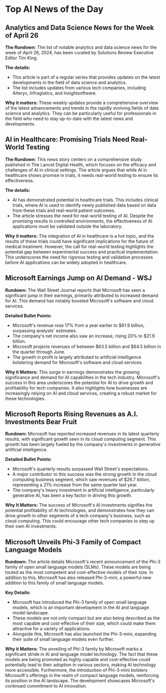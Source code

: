 # Top AI News of the Day

## Analytics and Data Science News for the Week of April 26

**The Rundown:** 
The list of notable analytics and data science news for the week of April 26, 2024, has been curated by Solutions Review Executive Editor Tim King. 

**The details:**
- This article is part of a regular series that provides updates on the latest developments in the field of data science and analytics.
- The list includes updates from various tech companies, including Alteryx, Infragistics, and Insightsoftware. 

**Why it matters:** 
These weekly updates provide a comprehensive overview of the latest advancements and trends in the rapidly evolving fields of data science and analytics. They can be particularly useful for professionals in the field who need to stay up-to-date with the latest news and developments. 

## AI in Healthcare: Promising Trials Need Real-World Testing

**The Rundown:**
This news story centers on a comprehensive study published in The Lancet Digital Health, which focuses on the efficacy and challenges of AI in clinical settings. The article argues that while AI in healthcare shows promise in trials, it needs real-world testing to ensure its effectiveness.

**The details:**
- AI has demonstrated potential in healthcare trials. This includes clinical trials, where AI is used to identify newly published data based on data from these trials and real-world patient outcomes.
- The article stresses the need for real-world testing of AI. Despite the promising results in controlled environments, the effectiveness of AI applications must be validated outside the laboratory.

**Why it matters:**
The integration of AI in healthcare is a hot topic, and the results of these trials could have significant implications for the future of medical treatment. However, the call for real-world testing highlights the potential gap between experimental success and practical implementation. This underscores the need for rigorous testing and validation processes before AI applications can be widely adopted in healthcare.

## Microsoft Earnings Jump on AI Demand - WSJ

**Rundown:**
The Wall Street Journal reports that Microsoft has seen a significant jump in their earnings, primarily attributed to increased demand for AI. This demand has notably boosted Microsoft's software and cloud services.

**Detailed Bullet Points:**
- Microsoft's revenue rose 17% from a year earlier to $61.9 billion, surpassing analysts' estimates.
- The company's net income also saw an increase, rising 20% to $21.9 billion.
- Microsoft projects revenues of between $63.5 billion and $64.5 billion in the quarter through June.
- The growth in profit is largely attributed to artificial intelligence bolstering demand for Microsoft's software and cloud services.

**Why it Matters:**
This surge in earnings demonstrates the growing significance and demand for AI capabilities in the tech industry. Microsoft's success in this area underscores the potential for AI to drive growth and profitability for tech companies. It also highlights how businesses are increasingly relying on AI and cloud services, creating a robust market for these technologies.

## Microsoft Reports Rising Revenues as A.I. Investments Bear Fruit

**Rundown:**
Microsoft has reported increased revenues in its latest quarterly results, with significant growth seen in its cloud computing segment. This growth has been largely fueled by the company's investments in generative artificial intelligence.

**Detailed Bullet Points:**
- Microsoft's quarterly results surpassed Wall Street's expectations.
- A major contributor to this success was the strong growth in the cloud computing business segment, which saw revenues of $26.7 billion, representing a 21% increase from the same quarter last year.
- The company's heavy investment in artificial intelligence, particularly generative AI, has been a key factor in driving this growth.

**Why It Matters:**
The success of Microsoft's AI investments signifies the potential profitability of AI technologies, and demonstrates how they can drive growth in other segments of a tech company's business, such as cloud computing. This could encourage other tech companies to step up their own AI investments.

## Microsoft Unveils Phi-3 Family of Compact Language Models

**Rundown:**
The article details Microsoft's recent announcement of the Phi-3 family of open small language models (SLMs). These models are being touted as the most competent and cost-effective models of their size. In addition to this, Microsoft has also released Phi-3-mini, a powerful new addition to this family of small language models.

**Key Details:**
- Microsoft has introduced the Phi-3 family of open small language models, which is an important development in the AI and language model landscape.
- These models are not only compact but are also being described as the most capable and cost-effective of their size, which could make them attractive for a variety of applications.
- Alongside this, Microsoft has also launched the Phi-3-mini, expanding their suite of small language models even further.

**Why it Matters:**
The unveiling of Phi-3 family by Microsoft marks a significant stride in AI and language model technology. The fact that these models are being promoted as highly capable and cost-effective could potentially lead to their adoption in various sectors, making AI technology more accessible. Furthermore, the introduction of Phi-3-mini bolsters Microsoft's offerings in the realm of compact language models, reinforcing its position in the AI landscape. The development showcases Microsoft's continued commitment to AI innovation.
